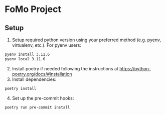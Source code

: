 # FoMo Project

## Setup

1. Setup required python version using your preferred method (e.g. pyenv, virtualenv, etc.). For pyenv users:

```bash
pyenv install 3.11.6
pyenv local 3.11.6
```

2. Install poetry if needed following the instructions at https://python-poetry.org/docs/#installation
3. Install dependencies:

```bash
poetry install
```

4. Set up the pre-commit hooks:

```bash
poetry run pre-commit install
```
